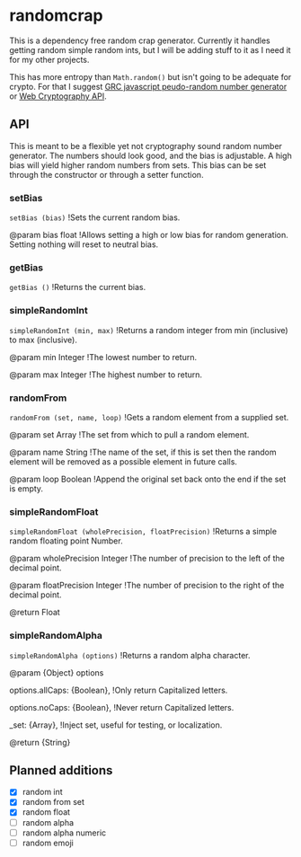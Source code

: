 # randomcrap

This is a dependency free random crap generator. Currently it handles getting random simple random ints, but I will be adding stuff to it as I need it for my other projects.

This has more entropy than ```Math.random()``` but isn't going to be adequate for crypto. For that I suggest [GRC javascript peudo-random number generator](https://www.grc.com/otg/uheprng.htm) or [Web Cryptography API](https://developer.mozilla.org/en-US/docs/Web/API/RandomSource/getRandomValues).

## API

This is meant to be a flexible yet not cryptography sound random number generator. The numbers should look good, and the bias is adjustable. A high bias will yield higher random numbers from sets. This bias can be set through the constructor or through a setter function.

### setBias

```setBias (bias)```
!Sets the current random bias.

@param bias float
!Allows setting a high or low bias for random generation. Setting nothing will reset to neutral bias.

### getBias
```getBias ()```
!Returns the current bias.

### simpleRandomInt

```simpleRandomInt (min, max)```
!Returns a random integer from min (inclusive) to max (inclusive).

@param min Integer
!The lowest number to return.

@param max Integer
!The highest number to return.

### randomFrom

```randomFrom (set, name, loop)```
!Gets a random element from a supplied set.

@param set Array
!The set from which to pull a random element.

@param name String
!The name of the set, if this is set then the random element will be removed as a possible element in future calls.

@param loop Boolean
!Append the original set back onto the end if the set is empty.

### simpleRandomFloat
```simpleRandomFloat (wholePrecision, floatPrecision)```
!Returns a simple random floating point Number.

@param wholePrecision Integer
!The number of precision to the left of the decimal point.

@param floatPrecision Integer
!The number of precision to the right of the decimal point.

@return Float

### simpleRandomAlpha

```simpleRandomAlpha (options)```
!Returns a random alpha character.

@param {Object} options

options.allCaps: {Boolean},
!Only return Capitalized letters.

options.noCaps: {Boolean},
!Never return Capitalized letters.

_set: {Array},
!Inject set, useful for testing, or localization.

@return {String}

## Planned additions
- [x] random int
- [x] random from set
- [x] random float
- [ ] random alpha
- [ ] random alpha numeric
- [ ] random emoji

